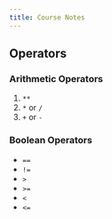 ```yaml
---
title: Course Notes 
---
```

## Operators

### Arithmetic Operators

1. `**`
2. `*` or `/`
3. `+` or `-`

### Boolean Operators

- `==`
- `!=`
- `>`
- `>=`
- `<`
- `<=`